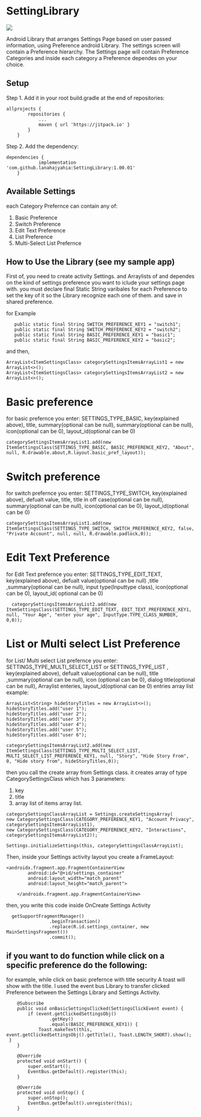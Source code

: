 # SettingLibrary

[![](https://jitpack.io/v/lanahajyahia/SettingLibrary.svg)](https://jitpack.io/#lanahajyahia/SettingLibrary)

Android Library that arranges Settings Page based on user passed information, using Preference android Library. The settings screen will contain a Preference hierarchy.
The Settings page will contain Preference Categories and inside each category a Preference dependes on your choice.

## Setup
Step 1. Add it in your root build.gradle at the end of repositories:
```
allprojects {
		repositories {
			...
			maven { url 'https://jitpack.io' }
		}
	}
```
Step 2. Add the dependency:
```
dependencies {
	        implementation 'com.github.lanahajyahia:SettingLibrary:1.00.01'
	}
  ```

## Available Settings
each Category Prefernce can contain any of:
 1. Basic Preference
 2. Switch Preference
 3. Edit Text Preference
 4. List Preference
 5. Multi-Select List Prefernce 
 
 ## How to Use the Library (see my sample app)
 First of, you need to create activity Settings. and Arraylists of <ItemSettingsClass> and <CategorySettingsClass> dependes on the kind of settings preference you want
 to iclude your settings page with. you must declare final Static String varibales for each Preference to set the key of it so the Library recognize
 each one of them. and save in shared preference.
 
 for Example
 ```
    public static final String SWITCH_PREFERENCE_KEY1 = "switch1";
    public static final String SWITCH_PREFERENCE_KEY2 = "switch2";
    public static final String BASIC_PREFERENCE_KEY1 = "basic1";
    public static final String BASIC_PREFERENCE_KEY2 = "basic2";
 ```
 and then,
 ```
 ArrayList<ItemSettingsClass> categorySettingsItemsArrayList1 = new ArrayList<>();
 ArrayList<ItemSettingsClass> categorySettingsItemsArrayList2 = new ArrayList<>();
  ```
  # Basic preference
 for basic prefernce you enter:
 SETTINGS_TYPE_BASIC, key(explained above), title, summary(optional can be null), summary(optional can be null), 
 icon(optional can be 0), layout_id(optional can be 0)
 ```
categorySettingsItemsArrayList1.add(new ItemSettingsClass(SETTINGS_TYPE_BASIC, BASIC_PREFERENCE_KEY2, "About", null, R.drawable.about,R.layout.basic_pref_layout));
 ```
  # Switch preference
for switch prefernce you enter:
SETTINGS_TYPE_SWITCH, key(explained above), defualt value, title, title in off case(optional can be null), summary(optional can be null), 
icon(optional can be 0), layout_id(optional can be 0)
  ```
categorySettingsItemsArrayList1.add(new ItemSettingsClass(SETTINGS_TYPE_SWITCH, SWITCH_PREFERENCE_KEY2, false, "Private Account", null, null, R.drawable.padlock,0));
 ```
 # Edit Text Preference
for Edit Text prefernce you enter:
SETTINGS_TYPE_EDIT_TEXT, key(explained above), defualt value(optional can be null) ,title ,summary(optional can be null), 
input type(Inputtype class), icon(optional can be 0), layout_id( optional can be 0)
 ```
   categorySettingsItemsArrayList2.add(new ItemSettingsClass(SETTINGS_TYPE_EDIT_TEXT, EDIT_TEXT_PREFERENCE_KEY1, null, "Your Age", "enter your age", InputType.TYPE_CLASS_NUMBER, 0,0));
 ```
 # List or Multi select List Preference
 for List/ Multi select List prefernce you enter:
 SETTINGS_TYPE_MULTI_SELECT_LIST or SETTINGS_TYPE_LIST , key(explained above), defualt value(optional can be null), title ,summary(optional can be null), 
 icon (optional can be 0), dialog title(optional can be null), Arraylist<String> enteries, layout_id(optional can be 0)
 entries array list example:
	
```
ArrayList<String> hideStoryTitles = new ArrayList<>();
hideStoryTitles.add("user 1");
hideStoryTitles.add("user 2");
hideStoryTitles.add("user 3");
hideStoryTitles.add("user 4");
hideStoryTitles.add("user 5");
hideStoryTitles.add("user 6");	

categorySettingsItemsArrayList2.add(new ItemSettingsClass(SETTINGS_TYPE_MULTI_SELECT_LIST, MULTI_SELECT_LIST_PREFERENCE_KEY1, null, "Story", "Hide Story From", 0, "Hide story from", hideStoryTitles,0));

```
then you call the create array from Settings class. it creates array of type CategorySettingsClass which has 3 parameters:
1. key 
2. title 
3. array list of items array list.
```
categorySettingsClassArrayList = Settings.createSettingsArray(
new CategorySettingsClass(CATEGORY_PREFERENCE_KEY1, "Account Privacy", categorySettingsItemsArrayList1),
new CategorySettingsClass(CATEGORY_PREFERENCE_KEY2, "Interactions", categorySettingsItemsArrayList2));

Settings.initializeSettings(this, categorySettingsClassArrayList);
 ```
 Then, inside your Settings activity layout you create a FrameLayout:
 
```
<androidx.fragment.app.FragmentContainerView
        android:id="@+id/settings_container"
        android:layout_width="match_parent"
        android:layout_height="match_parent">

    </androidx.fragment.app.FragmentContainerView>
```
then, you write this code inside OnCreate Settings Activity
```
  getSupportFragmentManager()
                .beginTransaction()
                .replace(R.id.settings_container, new MainSettingsFragment())
                .commit();
```
## if you want to do function while click on a specific preference do the following:
for example, while click on basic prefernce with title security A toast will show with the title.
I used the event bus Library to transfer clicked Preference between the Settings Library and Settings Activity.
```
    @Subscribe
    public void onBasicSettingsClicked(SettingsClickEvent event) {
        if (event.getClickedSettingsObj()
                .getKey()
                .equals(BASIC_PREFERENCE_KEY1)) {
            Toast.makeText(this, event.getClickedSettingsObj().getTitle(), Toast.LENGTH_SHORT).show();
 }
    }

    @Override
    protected void onStart() {
        super.onStart();
        EventBus.getDefault().register(this);
    }

    @Override
    protected void onStop() {
        super.onStop();
        EventBus.getDefault().unregister(this);
    }

```

